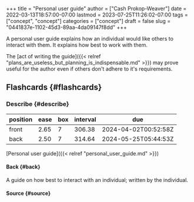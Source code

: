 +++
title = "Personal user guide"
author = ["Cash Prokop-Weaver"]
date = 2022-03-13T18:57:00-07:00
lastmod = 2023-07-25T11:26:02-07:00
tags = ["concept", "concept"]
categories = ["concept"]
draft = false
slug = "0441837e-1102-45d3-89aa-4da09147f8dd"
+++

A personal user guide explains how an individual would like others to interact with them. It explains how best to work with them.

The [act of writing the guide]({{< relref "plans_are_useless_but_planning_is_indispensable.md" >}}) may prove useful for the author even if others don't adhere to it's requirements.


## Flashcards {#flashcards}


### Describe {#describe}

| position | ease | box | interval | due                  |
|----------|------|-----|----------|----------------------|
| front    | 2.65 | 7   | 306.38   | 2024-04-02T00:52:58Z |
| back     | 2.50 | 7   | 314.64   | 2024-05-25T05:44:53Z |

[Personal user guide]({{< relref "personal_user_guide.md" >}})


#### Back {#back}

A guide on how best to interact with an individual; written by the individual.


#### Source {#source}
